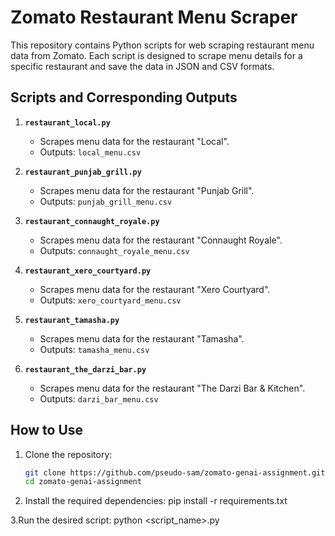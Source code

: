 # Zomato Restaurant Menu Scraper

This repository contains Python scripts for web scraping restaurant menu data from Zomato. Each script is designed to scrape menu details for a specific restaurant and save the data in JSON and CSV formats.

## Scripts and Corresponding Outputs

1. **`restaurant_local.py`**
   - Scrapes menu data for the restaurant "Local".
   - Outputs: `local_menu.csv`

2. **`restaurant_punjab_grill.py`**
   - Scrapes menu data for the restaurant "Punjab Grill".
   - Outputs: `punjab_grill_menu.csv`

3. **`restaurant_connaught_royale.py`**
   - Scrapes menu data for the restaurant "Connaught Royale".
   - Outputs: `connaught_royale_menu.csv`

4. **`restaurant_xero_courtyard.py`**
   - Scrapes menu data for the restaurant "Xero Courtyard".
   - Outputs: `xero_courtyard_menu.csv`

5. **`restaurant_tamasha.py`**
   - Scrapes menu data for the restaurant "Tamasha".
   - Outputs: `tamasha_menu.csv`

6. **`restaurant_the_darzi_bar.py`**
   - Scrapes menu data for the restaurant "The Darzi Bar & Kitchen".
   - Outputs: `darzi_bar_menu.csv`

## How to Use

1. Clone the repository:
   ```bash
   git clone https://github.com/pseudo-sam/zomato-genai-assignment.git
   cd zomato-genai-assignment
2. Install the required dependencies:
pip install -r requirements.txt

3.Run the desired script:
python <script_name>.py

